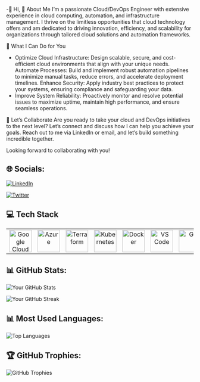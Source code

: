 -👋 Hi, 🌟 About Me
I’m a passionate Cloud/DevOps Engineer with extensive experience in cloud computing, automation, and infrastructure management. I thrive on the limitless opportunities that cloud
technology offers and am dedicated to driving innovation, efficiency, and scalability for organizations through tailored cloud solutions and automation frameworks.

🚀 What I Can Do for You
- Optimize Cloud Infrastructure: Design scalable, secure, and cost-efficient cloud environments that align with your unique needs.
Automate Processes: Build and implement robust automation pipelines to minimize manual tasks, reduce errors, and accelerate deployment timelines.
Enhance Security: Apply industry best practices to protect your systems, ensuring compliance and safeguarding your data.
- Improve System Reliability: Proactively monitor and resolve potential issues to maximize uptime, maintain high performance, and ensure seamless operations.
  
🎯 Let’s Collaborate
Are you ready to take your cloud and DevOps initiatives to the next level? Let’s connect and discuss how I can help you achieve your goals. Reach out to me via LinkedIn or email,
and let’s build something incredible together.

Looking forward to collaborating with you!


## 🌐 Socials:
[![LinkedIn](https://img.shields.io/badge/LinkedIn-%230077B5.svg?style=flat&logo=linkedin&logoColor=white)](https://www.linkedin.com/in/vivian-ucheze-3b1323162)
 
[![Twitter](https://img.shields.io/badge/Twitter-%231DA1F2.svg?style=flat&logo=twitter&logoColor=white)](https://x.com/vivianucheze?t=sIys3uPh0_WYpBC2-B_HPA&s=09)




## 💻 Tech Stack
<table align="center">
 <tr>
   <td align="center"><img src="https://cdn.jsdelivr.net/gh/devicons/devicon/icons/googlecloud/googlecloud-original.svg" width="60" alt="Google Cloud"/></td>
   <td align="center"><img src="https://cdn.jsdelivr.net/gh/devicons/devicon/icons/azure/azure-original.svg" width="60" alt="Azure"/></td>
   <td align="center"><img src="https://cdn.jsdelivr.net/gh/devicons/devicon/icons/terraform/terraform-original.svg" width="60" alt="Terraform"/></td>
   <td align="center"><img src="https://cdn.jsdelivr.net/gh/devicons/devicon/icons/kubernetes/kubernetes-plain.svg" width="60" alt="Kubernetes"/></td>
   <td align="center"><img src="https://cdn.jsdelivr.net/gh/devicons/devicon/icons/docker/docker-original.svg" width="60" alt="Docker"/></td>
   <td align="center"><img src="https://cdn.jsdelivr.net/gh/devicons/devicon/icons/vscode/vscode-original.svg" width="60" alt="VS Code"/></td>
   <td align="center"><img src="https://cdn.jsdelivr.net/gh/devicons/devicon/icons/git/git-original.svg" width="60" alt="Git"/></td>
   <td align="center"><img src="https://cdn.jsdelivr.net/gh/devicons/devicon/icons/linux/linux-original.svg" width="60" alt="Linux"/></td>
   <td align="center"><img src="https://raw.githubusercontent.com/simple-icons/simple-icons/develop/icons/datadog.svg" width="60" alt="Datadog"/></td>
   <td align="center"><img src="https://raw.githubusercontent.com/simple-icons/simple-icons/develop/icons/cockpit.svg" width="60" alt="Cockpit"/></td>
 </tr>
</table>






## 📊 GitHub Stats:

![Your GitHub Stats](https://github-readme-stats.vercel.app/api?username=TutorIjy&show_icons=true&theme=dark&count_private=true)

![Your GitHub Streak](https://github-readme-streak-stats.herokuapp.com/?user=TutorIjy&theme=dark&hide_border=false)


## 📊 Most Used Languages:
![Top Languages](https://github-readme-stats.vercel.app/api/top-langs/?username=TutorIjy&layout=compact&theme=dark)

## 🏆 GitHub Trophies:
![GitHub Trophies](https://github-profile-trophy.vercel.app/?username=TutorIjy&theme=darkhub&margin-w=15&margin-h=15)

<!---
VivianUchezeN/VivianUchezeN is a ✨ special ✨ repository because its `README.md` (this file) appears on your GitHub profile.
You can click the Preview link to take a look at your changes.
--->
